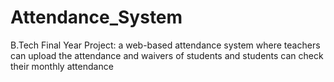 # Attendance_System
B.Tech Final Year Project: a web-based attendance system where teachers can upload the attendance and waivers of students and students can check their monthly attendance
